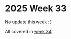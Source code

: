 # 2025 Week 33

No update this week :(

All covered in [week 34](https://nerc-ceh.github.io/fdri_words/weeknotes/2025/34.html)
